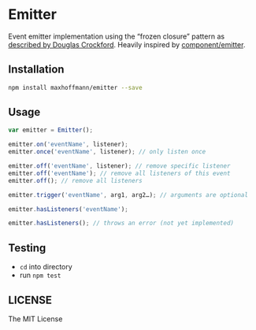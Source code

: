 Emitter
=======

Event emitter implementation using the “frozen closure” pattern as [described by Douglas Crockford](http://www.ustream.tv/recorded/46640057). Heavily inspired by [component/emitter](https://github.com/component/emitter).

Installation
------------

```bash
npm install maxhoffmann/emitter --save
```

Usage
-----

```js
var emitter = Emitter();

emitter.on('eventName', listener);
emitter.once('eventName', listener); // only listen once

emitter.off('eventName', listener); // remove specific listener
emitter.off('eventName'); // remove all listeners of this event
emitter.off(); // remove all listeners

emitter.trigger('eventName', arg1, arg2…); // arguments are optional

emitter.hasListeners('eventName');

emitter.hasListeners(); // throws an error (not yet implemented)
```

Testing
-------

- `cd` into directory
- run `npm test`

LICENSE
-------

The MIT License
